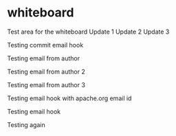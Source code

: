 whiteboard
==========

Test area for the whiteboard
Update 1
Update 2
Update 3


Testing commit email hook


Testing email from author


Testing email from author 2

Testing email from author 3

Testing email hook with apache.org email id

Testing email hook


Testing again
